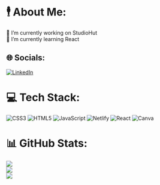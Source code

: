 # 🕴️ About Me:
🔭 I’m currently working on StudioHut<br>🌱 I’m currently learning React<br>


## 🌐 Socials:
[![LinkedIn](https://img.shields.io/badge/LinkedIn-%230077B5.svg?logo=linkedin&logoColor=white)](https://linkedin.com/in/https://www.linkedin.com/in/hergelink/) 

# 💻 Tech Stack:
![CSS3](https://img.shields.io/badge/css3-%231572B6.svg?style=for-the-badge&logo=css3&logoColor=white) ![HTML5](https://img.shields.io/badge/html5-%23E34F26.svg?style=for-the-badge&logo=html5&logoColor=white) ![JavaScript](https://img.shields.io/badge/javascript-%23323330.svg?style=for-the-badge&logo=javascript&logoColor=%23F7DF1E) ![Netlify](https://img.shields.io/badge/netlify-%23000000.svg?style=for-the-badge&logo=netlify&logoColor=#00C7B7) ![React](https://img.shields.io/badge/react-%2320232a.svg?style=for-the-badge&logo=react&logoColor=%2361DAFB) ![Canva](https://img.shields.io/badge/Canva-%2300C4CC.svg?style=for-the-badge&logo=Canva&logoColor=white)
# 📊 GitHub Stats:
![](https://github-readme-stats.vercel.app/api?username=Hergelink&theme=dark&hide_border=false&include_all_commits=false&count_private=false)<br/>
![](https://github-readme-streak-stats.herokuapp.com/?user=Hergelink&theme=dark&hide_border=false)<br/>
![](https://github-readme-stats.vercel.app/api/top-langs/?username=Hergelink&theme=dark&hide_border=false&include_all_commits=false&count_private=false&layout=compact)
